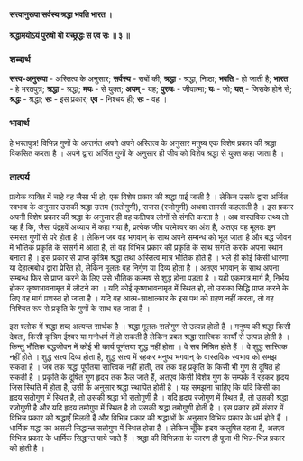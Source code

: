 #### सत्त्वानुरूपा सर्वस्य श्रद्धा भवति भारत ।
#### श्रद्धामयोऽयं पुरुषो यो यच्छ्रद्धः स एव सः ॥ ३ ॥

### शब्दार्थ

**सत्त्व-अनुरूपा** - अस्तित्व के अनुसार; **सर्वस्य** - सबों की; **श्रद्धा** - श्रद्धा, निष्ठा; **भवति** - हो जाती है; **भारत** - हे भरतपुत्र; **श्रद्धा** - श्रद्धा; **मयः** - से युक्त; **अयम्** - यह; **पुरुषः** - जीवात्मा; **यः** - जो; **यत्** - जिसके होने से; **श्रद्धः** - श्रद्धा; **सः** - इस प्रकार; **एव** - निश्चय ही; **सः** - वह ।

### भावार्थ

हे भरतपुत्र! विभिन्न गुणों के अन्तर्गत अपने अपने अस्तित्व के अनुसार मनुष्य एक विशेष प्रकार की श्रद्धा विकसित करता है । अपने द्वारा अर्जित गुणों के अनुसार ही जीव को विशेष श्रद्धा से युक्त कहा जाता है ।

### तात्पर्य

प्रत्येक व्यक्ति में चाहे वह जैसा भी हो, एक विशेष प्रकार की श्रद्धा पाई जाती है । लेकिन उसके द्वारा अर्जित स्वभाव के अनुसार उसकी श्रद्धा उत्तम (सतोगुणी), राजस (रजोगुणी) अथवा तामसी कहलाती है । इस प्रकार अपनी विशेष प्रकार की श्रद्धा के अनुसार ही वह कतिपय लोगों से संगति करता है । अब वास्तविक तथ्य तो यह है कि, जैसा पंद्रहवें अध्याय में कहा गया है, प्रत्येक जीव परमेश्वर का अंश है, अतएव वह मूलतः इन समस्त गुणों से परे होता है । लेकिन जब वह भगवान् के साथ अपने सम्बन्ध को भूल जाता है और बद्ध जीवन में भौतिक प्रकृति के संसर्ग में आता है, तो वह विभिन्न प्रकार की प्रकृति के साथ संगति करके अपना स्थान बनाता है । इस प्रकार से प्राप्त कृत्रिम श्रद्धा तथा अस्तित्व मात्र भौतिक होते हैं । भले ही कोई किसी धारणा या देहात्मबोध द्वारा प्रेरित हो, लेकिन मूलतः वह निर्गुण या दिव्य होता है । अतएव भगवान् के साथ अपना सम्बन्ध फिर से प्राप्त करने के लिए उसे भौतिक कल्मष से शुद्ध होना पड़ता है । यही एकमात्र मार्ग है, निर्भय होकर कृष्णभावनामृत में लौटने का । यदि कोई कृष्णभावनामृत में स्थित हो, तो उसका सिद्धि प्राप्त करने के लिए वह मार्ग प्रशस्त हो जाता है । यदि वह आत्म-साक्षात्कार के इस पथ को ग्रहण नहीं करता, तो वह निश्चित रूप से प्रकृति के गुणों के साथ बह जाता है ।

इस श्लोक में श्रद्धा शब्द अत्यन्त सार्थक है । श्रद्धा मूलतः सतोगुण से उत्पन्न होती है । मनुष्य की श्रद्धा किसी देवता, किसी कृत्रिम ईश्वर या मनोधर्म में हो सकती है लेकिन प्रबल श्रद्धा सात्त्विक कार्यों से उत्पन्न होती है । किन्तु भौतिक बद्धजीवन में कोई भी कार्य पूर्णतया शुद्ध नहीं होता । वे सब मिश्रित होते हैं । वे शुद्ध सात्त्विक नहीं होते । शुद्ध सत्त्व दिव्य होता है, शुद्ध सत्त्व में रहकर मनुष्य भगवान् के वास्तविक स्वभाव को समझ सकता है । जब तक श्रद्धा पूर्णतया सात्त्विक नहीं होती, तब तक वह प्रकृति के किसी भी गुण से दूषित हो सकती है । प्रकृति के दूषित गुण हृदय तक फैल जाते हैं, अतएव किसी विशेष गुण के सम्पर्क में रहकर हृदय जिस स्थिति में होता है, उसी के अनुसार श्रद्धा स्थापित होती है । यह समझना चाहिए कि यदि किसी का हृदय सतोगुण में स्थित है, तो उसकी श्रद्धा भी सतोगुणी है । यदि हृदय रजोगुण में स्थित है, तो उसकी श्रद्धा रजोगुणी है और यदि हृदय तमोगुण में स्थित है तो उसकी श्रद्धा तमोगुणी होती है । इस प्रकार हमें संसार में विभिन्न प्रकार की श्रद्धाएँ मिलती हैं और विभिन्न प्रकार की श्रद्धाओं के अनुसार विभिन्न प्रकार के धर्म होते हैं । धार्मिक श्रद्धा का असली सिद्धान्त सतोगुण में स्थित होता है । लेकिन चूँकि हृदय कलुषित रहता है, अतएव विभिन्न प्रकार के धार्मिक सिद्धान्त पाये जाते हैं । श्रद्धा की विभिन्नता के कारण ही पूजा भी भिन्न-भिन्न प्रकार की होती है ।